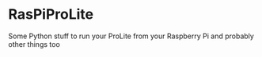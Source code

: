 RasPiProLite
============

Some Python stuff to run your ProLite from your Raspberry Pi and probably other things too
